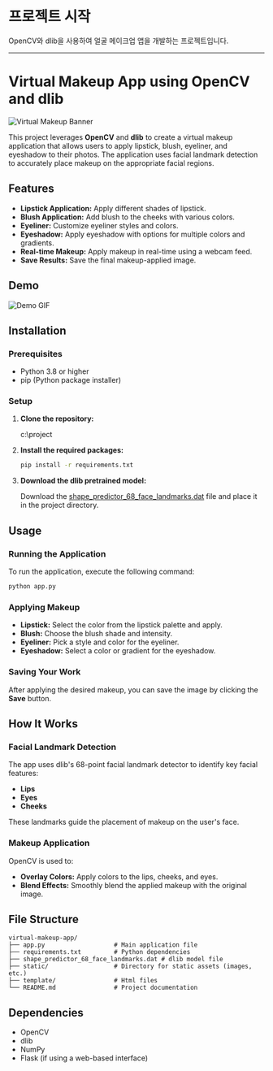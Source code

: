 # 프로젝트 시작

OpenCV와 dlib을 사용하여 얼굴 메이크업 앱을 개발하는 프로젝트입니다.

---

# **Virtual Makeup App using OpenCV and dlib**

![Virtual Makeup Banner](https://via.placeholder.com/1200x400.png?text=Virtual+Makeup+App+Banner)

This project leverages **OpenCV** and **dlib** to create a virtual makeup application that allows users to apply lipstick, blush, eyeliner, and eyeshadow to their photos. The application uses facial landmark detection to accurately place makeup on the appropriate facial regions.

## **Features**

- **Lipstick Application:** Apply different shades of lipstick.
- **Blush Application:** Add blush to the cheeks with various colors.
- **Eyeliner:** Customize eyeliner styles and colors.
- **Eyeshadow:** Apply eyeshadow with options for multiple colors and gradients.
- **Real-time Makeup:** Apply makeup in real-time using a webcam feed.
- **Save Results:** Save the final makeup-applied image.

## **Demo**

![Demo GIF](https://via.placeholder.com/800x400.png?text=Demo+GIF)

## **Installation**

### **Prerequisites**

- Python 3.8 or higher
- pip (Python package installer)

### **Setup**

1. **Clone the repository:**

   c:\project

2. **Install the required packages:**

   ```bash
   pip install -r requirements.txt
   ```

3. **Download the dlib pretrained model:**

   Download the [shape_predictor_68_face_landmarks.dat](http://dlib.net/files/shape_predictor_68_face_landmarks.dat.bz2) file and place it in the project directory.

## **Usage**

### **Running the Application**

To run the application, execute the following command:

```bash
python app.py
```

### **Applying Makeup**

- **Lipstick:** Select the color from the lipstick palette and apply.
- **Blush:** Choose the blush shade and intensity.
- **Eyeliner:** Pick a style and color for the eyeliner.
- **Eyeshadow:** Select a color or gradient for the eyeshadow.

### **Saving Your Work**

After applying the desired makeup, you can save the image by clicking the **Save** button.

## **How It Works**

### **Facial Landmark Detection**

The app uses dlib's 68-point facial landmark detector to identify key facial features:
- **Lips**
- **Eyes**
- **Cheeks**

These landmarks guide the placement of makeup on the user's face.

### **Makeup Application**

OpenCV is used to:
- **Overlay Colors:** Apply colors to the lips, cheeks, and eyes.
- **Blend Effects:** Smoothly blend the applied makeup with the original image.

## **File Structure**

```
virtual-makeup-app/
├── app.py                   # Main application file
├── requirements.txt         # Python dependencies
├── shape_predictor_68_face_landmarks.dat # dlib model file
├── static/                  # Directory for static assets (images, etc.)
├── template/                # Html files
└── README.md                # Project documentation
```

## **Dependencies**

- OpenCV
- dlib
- NumPy
- Flask (if using a web-based interface)

